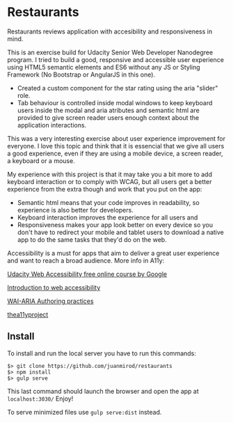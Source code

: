 # Restaurants

Restaurants reviews application with accesibility and responsiveness in mind.

This is an exercise build for Udacity Senior Web Developer Nanodegree program. I tried to build a 
good, responsive and accessible user experience using HTML5 semantic elements and ES6 without any JS or Styling Framework (No Bootstrap or AngularJS in this one).

* Created a custom component for the star rating using the aria "slider" role. 
* Tab behaviour is controlled inside modal windows to keep keyboard users inside the modal and aria atributes and semantic html are provided to give screen reader users enough context about the application interactions.

This was a very interesting exercise about user experience improvement for everyone. I love this topic and think that it is essencial that we give all users a good experience, even if they are using a mobile device, a screen reader, a keyboard or a mouse. 

My experience with this project is that it may take you a bit more to add keyboard interaction or to comply with WCAG, but all users get a better experience from the extra though and work that you put on the app: 

- Semantic html means that your code improves in readability, so experience is also better for developers.
- Keyboard interaction improves the experience for all users and 
- Responsiveness makes your app look better on every device so you don't have to redirect your mobile and tablet users to download a native app to do the same tasks that they'd do on the web. 

Accessibility is a must for apps that aim to deliver a great user experience and want to reach a broad audience. More info in A11y:

[Udacity Web Accessibility free online course by Google](https://www.udacity.com/course/web-accessibility--ud891)

[Introduction to web accessibility](http://webaim.org/intro/)

[WAI-ARIA Authoring practices](https://www.w3.org/TR/2016/WD-wai-aria-practices-1.1-20160317/)

[thea11yproject](http://a11yproject.com/)

## Install

To install and run the local server you have to run this commands:

    $> git clone https://github.com/juanmirod/restaurants
    $> npm install
    $> gulp serve

This last command should launch the browser and open the app at `localhost:3030/` Enjoy!

To serve minimized files use `gulp serve:dist` instead.
